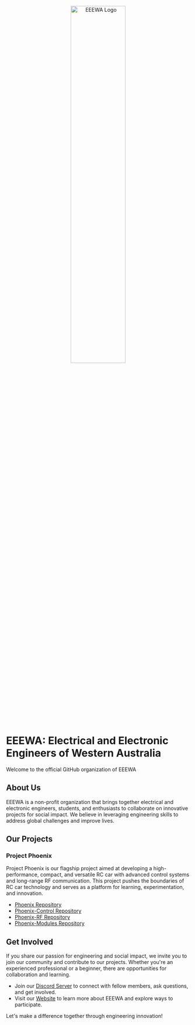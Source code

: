 <p align="center" width="100%">
<img src="assets/download.png" alt="EEEWA Logo" style="width: 50%; min-width: 300px; display: block; margin: auto;">
</p>

# EEEWA: Electrical and Electronic Engineers of Western Australia

Welcome to the official GitHub organization of EEEWA

## About Us

EEEWA is a non-profit organization that brings together electrical and electronic engineers, students, and enthusiasts to collaborate on innovative projects for social impact. We believe in leveraging engineering skills to address global challenges and improve lives.

## Our Projects

### Project Phoenix

Project Phoenix is our flagship project aimed at developing a high-performance, compact, and versatile RC car with advanced control systems and long-range RF communication. This project pushes the boundaries of RC car technology and serves as a platform for learning, experimentation, and innovation.

- [Phoenix Repository](https://github.com/EEEWA-Club/Phoenix)
- [Phoenix-Control Repository](https://github.com/EEEWA-Club/Phoenix-Control)
- [Phoenix-RF Repository](https://github.com/EEEWA-Club/Phoenix-RF)
- [Phoenix-Modules Repository](https://github.com/EEEWA-Club/Phoenix-Modules)

## Get Involved

If you share our passion for engineering and social impact, we invite you to join our community and contribute to our projects. Whether you're an experienced professional or a beginner, there are opportunities for collaboration and learning.

- Join our [Discord Server](https://discord.gg/eeewa) to connect with fellow members, ask questions, and get involved.
- Visit our [Website](https://www.eeewa.org) to learn more about EEEWA and explore ways to participate.

Let's make a difference together through engineering innovation!

